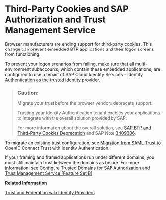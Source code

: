 <!-- loio5ab1e0b9734f4babb56073def1e1889b -->

# Third-Party Cookies and SAP Authorization and Trust Management Service

Browser manufacturers are ending support for third-party cookies. This change can prevent embedded BTP applications and their logon screens from functioning.

To prevent your logon scenarios from failing, make sure that all multi-environment subaccounts, which contain these embedded applications, are configured to use a tenant of SAP Cloud Identity Services - Identity Authentication as the trusted identity provider.

> ### Caution:  
> Migrate your trust before the browser vendors deprecate support.
> 
> Trusting your Identity Authentication tenant enables your applications to integrate with the overall solution provided by SAP.
> 
> For more information about the overall solution, see [SAP BTP and Third-Party Cookies Deprecation](https://community.sap.com/t5/technology-blogs-by-sap/sap-btp-and-third-party-cookies-deprecation/ba-p/13665375) and SAP Note [3409306](https://me.sap.com/notes/3409306).

To migrate an existing trust configuration, see [Migration from SAML Trust to OpenID Connect Trust with Identity Authentication](https://help.sap.com/docs/btp/sap-business-technology-platform/migration-from-saml-trust-to-openid-connect-trust-with-identity-authentication).

If your framing and framed applications run under different domains, you must still maintain trust between the domains as before. For more information, see [Configure Trusted Domains for SAP Authorization and Trust Management Service \[Feature Set B\]](https://help.sap.com/docs/btp/sap-business-technology-platform/configure-trusted-domains-for-sap-authorization-and-trust-management-service).

**Related Information**  


[Trust and Federation with Identity Providers](../50-administration-and-ops/trust-and-federation-with-identity-providers-cb1bc8f.md "When setting up accounts you need to assign users. While we provide you with your first users to get you started, your organization has identity providers that you want to integrate.")

